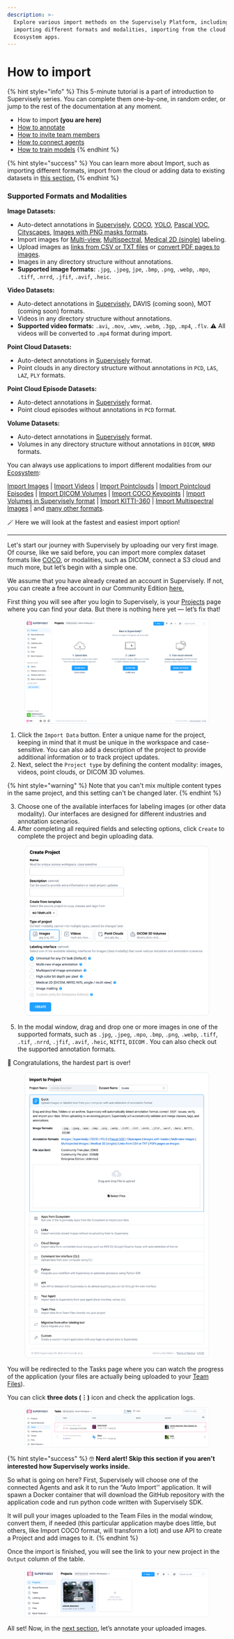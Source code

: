 ```yaml
---
description: >-
  Explore various import methods on the Supervisely Platform, including
  importing different formats and modalities, importing from the cloud or via
  Ecosystem apps.
---
```


# How to import

{% hint style="info" %}
This 5-minute tutorial is a part of introduction to Supervisely series. You can complete them one-by-one, in random order, or jump to the rest of the documentation at any moment.

* How to import **(you are here)**
* [How to annotate](How-to-annotate.md)
* [How to invite team members](Invite-member.md)
* [How to connect agents](connect-your-computer/)
* [How to train models](how-to-train-models.md)
{% endhint %}

{% hint style="success" %}
You can learn more about Import, such as importing different formats, import from the cloud or adding data to existing datasets in [this section.](broken-reference)
{% endhint %}

### Supported Formats and Modalities

**Image Datasets:**&#x20;

* Auto-detect annotations in [Supervisely](https://github.com/supervisely-ecosystem/import-wizard-docs/blob/master/converter\_docs/images/supervisely.md), [COCO](https://github.com/supervisely-ecosystem/import-wizard-docs/blob/master/converter\_docs/images/coco.md), [YOLO](https://github.com/supervisely-ecosystem/import-wizard-docs/blob/master/converter\_docs/images/yolo.md), [Pascal VOC](https://github.com/supervisely-ecosystem/import-wizard-docs/blob/master/converter\_docs/images/pascal.md), [Cityscapes](https://github.com/supervisely-ecosystem/import-wizard-docs/blob/master/converter\_docs/images/cityscapes.md), [Images with PNG masks formats](https://github.com/supervisely-ecosystem/import-wizard-docs/blob/master/converter\_docs/images/masks.md).&#x20;
* Import images for [Multi-view](https://github.com/supervisely-ecosystem/import-wizard-docs/blob/master/converter\_docs/images/multiview.md), [Multispectral](https://github.com/supervisely-ecosystem/import-wizard-docs/blob/master/converter\_docs/images/multispectral.md), [Medical 2D (single)](https://github.com/supervisely-ecosystem/import-wizard-docs/blob/master/converter\_docs/images/medical\_2d.md) labeling.&#x20;
* Upload images as [links from CSV or TXT files](https://github.com/supervisely-ecosystem/import-wizard-docs/blob/master/converter\_docs/images/csv.md) or [convert PDF pages to images](https://github.com/supervisely-ecosystem/import-wizard-docs/blob/master/converter\_docs/images/pdf.md).
* Images in any directory structure without annotations.
* **Supported image formats:** `.jpg`, `.jpeg`, `jpe`, `.bmp`, `.png`, `.webp`, `.mpo`, `.tiff`, `.nrrd`, `.jfif`, `.avif`, `.heic`.

**Video Datasets:**

* Auto-detect annotations in [Supervisely](https://github.com/supervisely-ecosystem/import-wizard-docs/blob/master/converter\_docs/videos/supervisely.md), DAVIS (coming soon), MOT (coming soon) formats.&#x20;
* Videos in any directory structure without annotations.
* **Supported video formats:** `.avi`, `.mov`, `.wmv`, `.webm`, `.3gp`, `.mp4`, `.flv`. ⚠️ All videos will be converted to `.mp4` format during import.

**Point Cloud Datasets:**

* &#x20;Auto-detect annotations in [Supervisely](https://github.com/supervisely-ecosystem/import-wizard-docs/blob/master/converter\_docs/point\_cloud/supervisely.md) format.
* &#x20;Point clouds in any directory structure without annotations in `PCD`, `LAS`, `LAZ`, `PLY` formats.

**Point Cloud Episode Datasets:**&#x20;

* Auto-detect annotations in [Supervisely](https://github.com/supervisely-ecosystem/import-wizard-docs/blob/master/converter\_docs/point\_cloud\_episodes/supervisely.md) format.&#x20;
* Point cloud episodes without annotations in `PCD` format.

**Volume Datasets:**

* Auto-detect annotations in [Supervisely](https://github.com/supervisely-ecosystem/import-wizard-docs/blob/master/converter\_docs/volumes/supervisely.md) format.
* Volumes in any directory structure without annotations in `DICOM`, `NRRD` formats.

You can always use applications to import different modalities from our [Ecosystem](https://ecosystem.supervisely.com/):

[Import Images](https://ecosystem.supervisely.com/apps/import-images) | [Import Videos](https://ecosystem.supervisely.com/apps/import-videos-supervisely) | [Import Pointclouds](https://ecosystem.supervisely.com/apps/import-pointcloud-pcd) | [Import Pointcloud Episodes](https://ecosystem.supervisely.com/apps/import-pointcloud-episode) |  [Import DICOM Volumes](https://ecosystem.supervisely.com/apps/import-dicom-volumes) | [Import COCO Keypoints](https://ecosystem.supervisely.com/apps/import-coco-keypoints) | [Import Volumes in Supervisely format](https://ecosystem.supervisely.com/apps/import-volumes-with-anns) | [Import KITTI-360](https://ecosystem.supervisely.com/apps/import-kitti-360/supervisely\_app) | [Import Multispectral Images](https://ecosystem.supervisely.com/apps/import-multispectral-images) | and [many other formats](https://ecosystem.supervisely.com/import).

🪄 Here we will look at the fastest and easiest import option!

***

Let's start our journey with Supervisely by uploading our very first image. Of course, like we said before, you can import more complex dataset formats like [COCO](https://github.com/supervisely-ecosystem/import-wizard-docs/blob/master/converter\_docs/images/coco.md), or modalities, such as DICOM, connect a S3 cloud and much more, but let’s begin with a simple one.

We assume that you have already created an account in Supervisely. If not, you can create a free account in our Community Edition [here.](https://app.supervisely.com/signup)

First thing you will see after you login to Supervisely, is your [Projects](../data-organization/project/projects.md) page where you can find your data. But there is nothing here yet — let’s fix that!

<figure><img src="../.gitbook/assets/import-project.png" alt=""><figcaption></figcaption></figure>

1. Click the `Import Data` button. Enter a unique name for the project, keeping in mind that it must be unique in the workspace and case-sensitive. You can also add a description of the project to provide additional information or to track project updates.
2. Next, select the `Project type` by defining the content modality: images, videos, point clouds, or DICOM 3D volumes.&#x20;

{% hint style="warning" %}
Note that you can't mix multiple content types in the same project, and this setting can't be changed later.
{% endhint %}

3. Choose one of the available interfaces for labeling images (or other data modality). Our interfaces are designed for different industries and annotation scenarios.
4. After completing all required fields and selecting options, click `Create` to complete the project and begin uploading data.

<figure><img src="../.gitbook/assets/create-project-easy.png" alt=""><figcaption></figcaption></figure>

5. In the modal window, drag and drop one or more images in one of the supported formats, such as `.jpg`, `.jpeg`, `.mpo`, `.bmp`, `.png`, `.webp`, `.tiff`, `.tif`, `.nrrd`, `.jfif`, `.avif`, `.heic`, `NIfTI`, `DICOM` . You can also check out the supported annotation formats.&#x20;

🤗 Congratulations, the hardest part is over!

<figure><img src="../.gitbook/assets/drag-and-drop.png" alt=""><figcaption></figcaption></figure>

You will be redirected to the Tasks page where you can watch the progress of the application (your files are actually being uploaded to your [Team Files](https://docs.supervisely.com/data-organization/team-files)).&#x20;

You can click **three dots (⋮)** icon and check the application logs.

<figure><img src="../.gitbook/assets/tasks.png" alt=""><figcaption></figcaption></figure>

{% hint style="success" %}
🤓 **Nerd alert! Skip this section if you aren't interested how Supervisely works inside.**

So what is going on here? First, Supervisely will choose one of the connected Agents and ask it to run the “Auto Import'' application. It will spawn a Docker container that will download the GitHub repository with the application code and run python code written with Supervisely SDK.

It will pull your images uploaded to the Team Files in the modal window, convert them, if needed (this particular application maybe does little, but others, like Import COCO format, will transform a lot) and use API to create a Project and add images to it.
{% endhint %}

Once the import is finished, you will see the link to your new project in the `Output` column of the table.

<figure><img src="../.gitbook/assets/projects.png" alt=""><figcaption></figcaption></figure>

All set! Now, in the [next section](How-to-annotate.md), let’s annotate your uploaded images.
